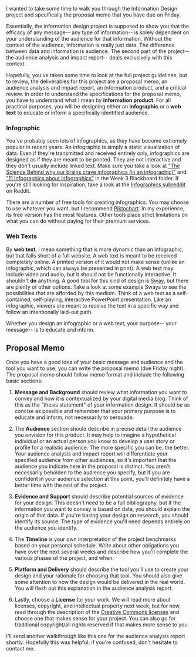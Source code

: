 I wanted to take some time to walk you through the Information Design project and specifically the proposal memo that you have due on Friday. 

Essentially, the information design project is supposed to show you that the efficacy of any message-- any type of information-- is solely dependent on your understanding of the audience for that information. Without the context of the audience, information is really just data. The difference between data and information is audience. The second part of the project-- the audience analysis and impact report-- deals exclusively with this context. 

Hopefully, you've taken some time to look at the full project guidelines, but to review, the deliverables for this project are a proposal memo, an audience analysis and impact report, an information product, and a critical review. In order to understand the specifications for the proposal memo, you have to understand what I mean by **information product**. For all practical purposes, you will be designing either an **infographic** or a **web text** to educate or inform a specifically identified audience. 

### Infographic

You've probably seen lots of infographics, as they have become extremely popular in recent years. An infographic is simply a static visualization of data. Even if they're transmitted and received entirely only, infographics are designed as if they are meant to be printed. They are not interactive and they don't usually include linked text. Make sure you take a look at ["The Science Behind why our brains crave infographics (in an infographic)"](https://blog.hubspot.com/agency/science-brains-crave-infographics) and ["11 Infographics about Infographics"](https://blog.hubspot.com/agency/science-brains-crave-infographics) in the Week 3 Blackboard folder. If you're still looking for inspiration, take a look at the [Infographics subreddit](https://www.reddit.com/r/infographics) on Reddit. 

There are a number of free tools for creating infographics. You may choose to use whatever you want, but I recommend [Piktochart](https://piktochart.com/). In my experience, its free version has the most features. Other tools place strict limitations on what you can do without paying for their premium services. 

### Web Texts

By **web text**, I mean something that is more dynamic than an infographic, but that falls short of a full website. A web text is meant to be received completely online. A printed version of it would not make sense (unlike an infographic, which can always be presented in print). A web text may include video and audio, but it should not be functionally interactive. It shouldn't **do** anything. A good tool for this kind of design is [Sway](https://sway.office.com/), but there are plenty of other options. Take a look at some example Sways to see the possibilities that are afforded by this medium. Think of a web text as a self-contained, self-playing, interactive PowerPoint presentation. Like an infographic, viewers are meant to receive the text in a specific way and follow an intentionally laid-out path. 

Whether you design an infographic or a web text, your purpose-- your message-- is to educate and inform. 


## Proposal Memo

Once you have a good idea of your basic message and audience and the tool you want to use, you can write the proposal memo (due Friday night). The proposal memo should follow memo format and include the following basic sections:

1. **Message and Background** should review what information you want to convey and how it is contextualized by your digital media blog. Think of this as the "thesis statement" of your information design. It should be as concise as possible and remember that your primary purpose is to educate and inform, not necessarily to persuade. 

2. The **Audience** section should describe in precise detail the audience you envision for this product. It may help to imagine a hypothetical individual or an actual person you know to develop a user story or profile for a realistic audience. The more specific you can be, the better. Your audience analysis and impact report will differentiate your specified audience from other audiences, so it's important that the audience you indicate here in the proposal is distinct. You aren't necessarily beholden to the audience you specify, but if you are confident in your audience selection at this point, you'll definitely have a better time with the rest of the project. 

3. **Evidence and Support** should describe potential sources of evidence for your design. This doesn't need to be a full bibliography, but if the information you want to convey is based on data, you should explain the origin of that data. If you're basing your design on research, you should identify its source. The type of evidence you'll need depends entirely on the audience you identify. 

4. The **Timeline** is your own interpretation of the project benchmarks based on your personal schedule. Write about other obligations you have over the next several weeks and describe how you'll complete the various phases of the project, and when.

5. **Platform and Delivery** should describe the tool you'll use to create your design and your rationale for choosing that tool. You should also give some attention to how the design would be delivered in the real world. You will flesh out this explanation in the audience analysis report. 

6. Lastly, choose a **License** for your work. We will read more about licenses, copyright, and intellectual property next week, but for now, read through the description of the [Creative Commons licenses](https://creativecommons.org/licenses/) and choose one that makes sense for your project. You can also go for traditional copyright/all rights reserved if that makes more sense to you.

I'll send another walkthrough like this one for the audience analysis report shortly. Hopefully this was helpful; if you're confused, don't hesitate to contact me. 


